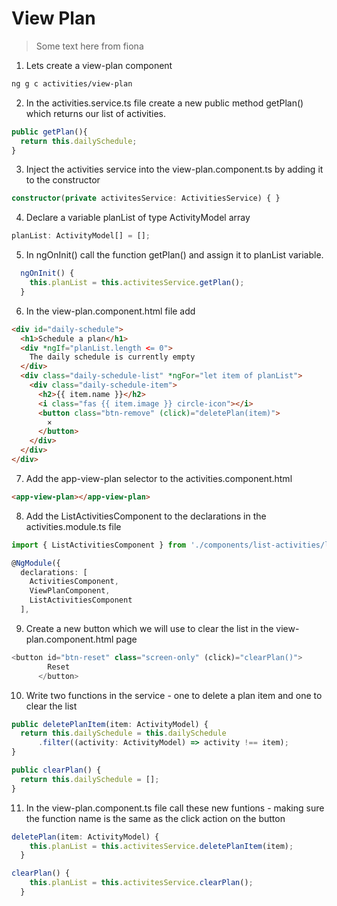 # View Plan

> Some text here from fiona

1. Lets create a view-plan component

```bash
ng g c activities/view-plan
```

2. In the activities.service.ts file create a new public method getPlan() which returns our list of activities.

```typescript
public getPlan(){
  return this.dailySchedule;
}
```

3. Inject the activities service into the view-plan.component.ts by adding it to the constructor

```typescript
constructor(private activitesService: ActivitiesService) { }
```

4. Declare a variable planList of type ActivityModel array

```typescript
planList: ActivityModel[] = [];
```

5. In ngOnInit() call the function getPlan() and assign it to planList variable.

```typescript
  ngOnInit() {
    this.planList = this.activitesService.getPlan();
  }
```

6. In the view-plan.component.html file add 

```html
<div id="daily-schedule">
  <h1>Schedule a plan</h1>
  <div *ngIf="planList.length <= 0">
    The daily schedule is currently empty
  </div>
  <div class="daily-schedule-list" *ngFor="let item of planList">
    <div class="daily-schedule-item">
      <h2>{{ item.name }}</h2>
      <i class="fas {{ item.image }} circle-icon"></i>
      <button class="btn-remove" (click)="deletePlan(item)">
        ×
      </button>
    </div>
  </div>
</div>
```

7. Add the app-view-plan selector to the activities.component.html

```html
<app-view-plan></app-view-plan> 
```

8. Add the ListActivitiesComponent to the declarations in the activities.module.ts file

```typescript
import { ListActivitiesComponent } from './components/list-activities/list-activities.component';
```

```typescript
@NgModule({
  declarations: [
    ActivitiesComponent,
    ViewPlanComponent,
    ListActivitiesComponent
  ],
```

9. Create a new button which we will use to clear the list in the view-plan.component.html page

```typescript
<button id="btn-reset" class="screen-only" (click)="clearPlan()">
        Reset
      </button>
```

10. Write two functions in the service - one to delete a plan item and one to clear the list

```typescript
public deletePlanItem(item: ActivityModel) {
  return this.dailySchedule = this.dailySchedule
      .filter((activity: ActivityModel) => activity !== item);
}
```

```typescript
public clearPlan() {
  return this.dailySchedule = [];
}
```

11. In the view-plan.component.ts file call these new funtions - making sure the function name is the same as the click action on the button

```typescript
deletePlan(item: ActivityModel) {
    this.planList = this.activitesService.deletePlanItem(item);
  }
```

```typescript
clearPlan() {
    this.planList = this.activitesService.clearPlan();
  }

```

